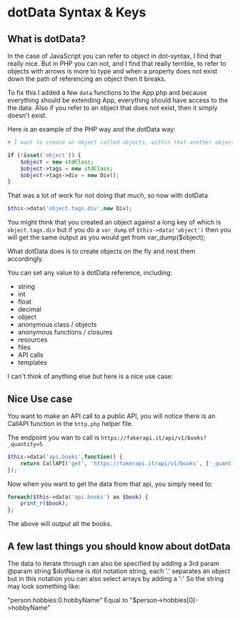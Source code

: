 # dotData Syntax & Keys

## What is dotData?

In the case of JavaScript you can refer to object in dot-syntax, I find that really nice. But in PHP you can not, and I find that really terrible, to refer to objects with arrows is more to type and when a property does not exist down the path of referencing an object then it breaks.

To fix this I added a few `data` functions to the App.php and because everything should be extending App, everything should have access to the the data.
Also if you refer to an object that does not exist, then it simply doesn't exist. 

Here is an example of the PHP way and the dotData way:

```php
# I want to create an object called objects, within that another object called tags and within that I want ot create a div class and that class will have some properties;

if (!isset('object')) {
    $object = new stdClass;
    $object->tags = new stdClass;
    $object->tags->div = new Div();
}
```

That was a lot of work for not doing that much, so now with dotData

```php
$this->data('object.tags.div',new Div);
```

You might think that you created an object against a long key of which is `object.tags.div` but if you do a `var_dump` of `$this->data('object')` then you will get the same output as you would get from var_dump($object);

What dotData does is to create objects on the fly and nest them accordingly. 

You can set any value to a dotData reference, including:

- string
- int
- float
- decimal
- object
- anonymous class / objects
- anonymous functions  / closures
- resources
- files
- API calls
- templates

I can't think of anything else but here is a nice use case:

## Nice Use case

You want to make an API call to a public API, you will notice there is an CallAPI function in the `http.php` helper file. 

The endpoint you wan to call is `https://fakerapi.it/api/v1/books?_quantity=5`

```php
$this->data('api.books',function() {
    return CallAPI('get', 'https://fakerapi.it/api/v1/books', ['_quantity',5]);
});
```

Now when you want to get the data from that api, you simply need to:

```php
foreach($this->data('api.books') as $book) {
    print_r($book);
};
```

The above will output all the books.

## A few last things you should know about dotData

The data to iterate through can also be specified by adding a 3rd param @param string $dotName is dot notation string, each '.' separates an object but in this notation you can also select arrays by adding a ':' So the string may look something like:

"person.hobbies:0.hobbyName" Equal to "$person->hobbies[0]->hobbyName"

